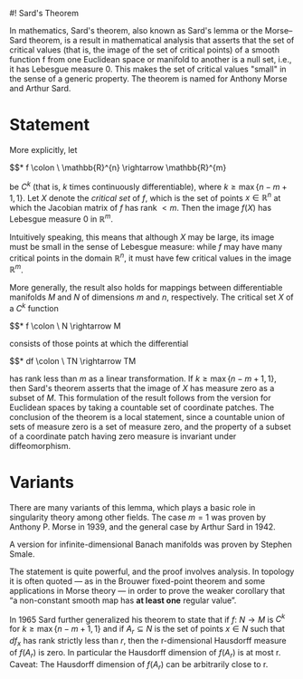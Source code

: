 #! Sard's Theorem

In mathematics, Sard's theorem, also known as Sard's lemma or the Morse–Sard theorem, is a result in mathematical analysis that asserts that the set of critical values (that is, the image of the set of critical points) of a smooth function f from one Euclidean space or manifold to another is a null set, i.e., it has Lebesgue measure 0. This makes the set of critical values "small" in the sense of a generic property. The theorem is named for Anthony Morse and Arthur Sard.

# Statement

More explicitly, let

$$* f \colon \ \mathbb{R}^{n} \rightarrow \mathbb{R}^{m}

be $C^{k}$ (that is, $k$ times continuously differentiable), where $k \geq \max \{n-m+1,1\}$. Let $X$ denote the *critical set* of $f$, which is the set of points $x \in \mathbb{R}^{n}$ at which the Jacobian matrix of $f$ has rank $< m$. Then the image $f(X)$ has Lebesgue measure 0 in $\mathbb{R}^{m}$.

Intuitively speaking, this means that although $X$ may be large, its image must be small in the sense of Lebesgue measure: while $f$ may have many critical points in the domain $\mathbb{R}^{n}$, it must have few critical values in the image $\mathbb{R}^{m}$.

More generally, the result also holds for mappings between differentiable manifolds $M$ and $N$ of dimensions $m$ and $n$, respectively. The critical set $X$ of a $C^{k}$ function

$$* f \colon \ N \rightarrow M

consists of those points at which the differential

$$* df \colon \ TN \rightarrow TM

has rank less than $m$ as a linear transformation. If $k \geq \max \{n-m+1,1\}$, then Sard's theorem asserts that the image of $X$ has measure zero as a subset of $M$. This formulation of the result follows from the version for Euclidean spaces by taking a countable set of coordinate patches. The conclusion of the theorem is a local statement, since a countable union of sets of measure zero is a set of measure zero, and the property of a subset of a coordinate patch having zero measure is invariant under diffeomorphism.

# Variants

There are many variants of this lemma, which plays a basic role in singularity theory among other fields. The case $m=1$ was proven by Anthony P. Morse in 1939, and the general case by Arthur Sard in 1942.

A version for infinite-dimensional Banach manifolds was proven by Stephen Smale.

The statement is quite powerful, and the proof involves analysis. In topology it is often quoted — as in the Brouwer fixed-point theorem and some applications in Morse theory — in order to prove the weaker corollary that “a non-constant smooth map has **at least one** regular value”.

In 1965 Sard further generalized his theorem to state that if $f \colon \ N \rightarrow M$ is $C^{k}$ for $k \geq \max \{n-m+1,1\}$ and if $A_{r} \subseteq N$ is the set of points $x \in N$ such that $df_{x}$ has rank strictly less than $r$, then the r-dimensional Hausdorff measure of $f(A_{r})$ is zero. In particular the Hausdorff dimension of $f(A_{r})$ is at most r. Caveat: The Hausdorff dimension of $f(A_{r})$ can be arbitrarily close to r.